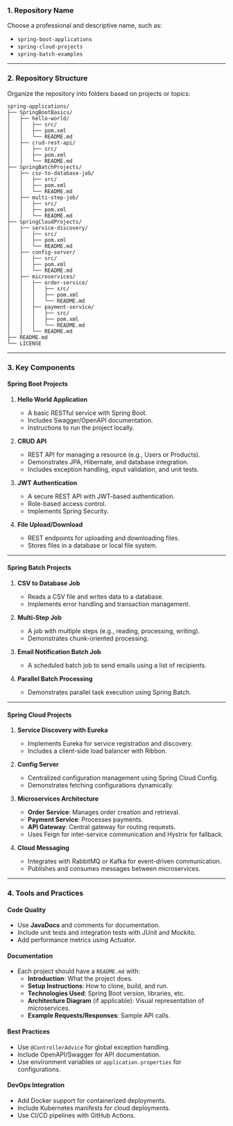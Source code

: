 ### **1. Repository Name**
Choose a professional and descriptive name, such as:  
- `spring-boot-applications`  
- `spring-cloud-projects`  
- `spring-batch-examples`

---

### **2. Repository Structure**
Organize the repository into folders based on projects or topics:

```
spring-applications/
├── SpringBootBasics/
│   ├── hello-world/
│   │   ├── src/
│   │   ├── pom.xml
│   │   └── README.md
│   ├── crud-rest-api/
│   │   ├── src/
│   │   ├── pom.xml
│   │   └── README.md
├── SpringBatchProjects/
│   ├── csv-to-database-job/
│   │   ├── src/
│   │   ├── pom.xml
│   │   └── README.md
│   ├── multi-step-job/
│   │   ├── src/
│   │   ├── pom.xml
│   │   └── README.md
├── SpringCloudProjects/
│   ├── service-discovery/
│   │   ├── src/
│   │   ├── pom.xml
│   │   └── README.md
│   ├── config-server/
│   │   ├── src/
│   │   ├── pom.xml
│   │   └── README.md
│   ├── microservices/
│   │   ├── order-service/
│   │   │   ├── src/
│   │   │   ├── pom.xml
│   │   │   └── README.md
│   │   ├── payment-service/
│   │   │   ├── src/
│   │   │   ├── pom.xml
│   │   │   └── README.md
│   │   └── README.md
├── README.md
└── LICENSE
```

---

### **3. Key Components**

#### **Spring Boot Projects**
1. **Hello World Application**  
   - A basic RESTful service with Spring Boot.
   - Includes Swagger/OpenAPI documentation.
   - Instructions to run the project locally.

2. **CRUD API**  
   - REST API for managing a resource (e.g., Users or Products).
   - Demonstrates JPA, Hibernate, and database integration.
   - Includes exception handling, input validation, and unit tests.

3. **JWT Authentication**  
   - A secure REST API with JWT-based authentication.
   - Role-based access control.
   - Implements Spring Security.

4. **File Upload/Download**  
   - REST endpoints for uploading and downloading files.
   - Stores files in a database or local file system.

---

#### **Spring Batch Projects**
1. **CSV to Database Job**  
   - Reads a CSV file and writes data to a database.
   - Implements error handling and transaction management.

2. **Multi-Step Job**  
   - A job with multiple steps (e.g., reading, processing, writing).
   - Demonstrates chunk-oriented processing.

3. **Email Notification Batch Job**  
   - A scheduled batch job to send emails using a list of recipients.

4. **Parallel Batch Processing**  
   - Demonstrates parallel task execution using Spring Batch.

---

#### **Spring Cloud Projects**
1. **Service Discovery with Eureka**  
   - Implements Eureka for service registration and discovery.
   - Includes a client-side load balancer with Ribbon.

2. **Config Server**  
   - Centralized configuration management using Spring Cloud Config.
   - Demonstrates fetching configurations dynamically.

3. **Microservices Architecture**  
   - **Order Service**: Manages order creation and retrieval.
   - **Payment Service**: Processes payments.
   - **API Gateway**: Central gateway for routing requests.
   - Uses Feign for inter-service communication and Hystrix for fallback.

4. **Cloud Messaging**  
   - Integrates with RabbitMQ or Kafka for event-driven communication.
   - Publishes and consumes messages between microservices.

---

### **4. Tools and Practices**

#### **Code Quality**
- Use **JavaDocs** and comments for documentation.
- Include unit tests and integration tests with JUnit and Mockito.
- Add performance metrics using Actuator.

#### **Documentation**
- Each project should have a `README.md` with:
  - **Introduction**: What the project does.
  - **Setup Instructions**: How to clone, build, and run.
  - **Technologies Used**: Spring Boot version, libraries, etc.
  - **Architecture Diagram** (if applicable): Visual representation of microservices.
  - **Example Requests/Responses**: Sample API calls.

#### **Best Practices**
- Use `@ControllerAdvice` for global exception handling.
- Include OpenAPI/Swagger for API documentation.
- Use environment variables or `application.properties` for configurations.

#### **DevOps Integration**
- Add Docker support for containerized deployments.
- Include Kubernetes manifests for cloud deployments.
- Use CI/CD pipelines with GitHub Actions.

